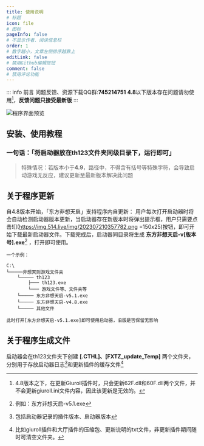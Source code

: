 ```yaml
---
title: 使用说明
# 标题
icon: file
# 图标
pageInfo: false
# 不显示作者、阅读信息栏
order: 1
# 数字越小，文章左侧排序越靠上
editLink: false
# 禁用Github编辑按钮
comment: false
# 禁用评论功能
---
```


::: info 前言
问题反馈、资源下载QQ群:**745214751**
**4.8**以下版本存在问题请勿使用[^first]，**反馈问题只接受最新版**
:::

![程序界面预览](https://img.514.live/img/202307210416843.png)

## 安装、使用教程
### **一句话：「将启动器放在th123文件夹同级目录下，运行即可」**

> 特殊情况：若版本小于**4.9**，路径中，不得含有括号等特殊字符，会导致启动游戏无反应，建议更新至最新版本解决此问题

## 关于程序更新
自4.8版本开始，「东方非想天启」支持程序内自更新：
用户每次打开启动器时将会自动检测启动器版本更新，当启动器存在新版本时将弹出提示框，用户只需要点击![](https://img.514.live/img/202307210357782.png =150x25)按钮，即可开始下载最新启动器文件。下载完成后，启动器同目录将生成 **东方非想天启-v[版本号].exe**[^second] ，打开即可使用。

```
一个示例：

C:\
└─────非想天则游戏文件夹
    └───── th123
        ├─── th123.exe
        └─── 游戏文件等、文件夹等
    └───── 东方非想天启-v5.1.exe
    └───── 东方非想天启-v4.8.exe
    └───── 其他文件

此时打开[东方非想天启-v5.1.exe]即可使用启动器，旧版是否保留无影响
```


## 关于程序生成文件
启动器会在th123文件夹下创建 **[.CTHL]、[FXTZ_update_Temp]** 两个文件夹，分别用于存放启动器日志[^third]和更新插件的缓存文件[^forth]



[^first]: 4.8版本之下，在更新Giuroll插件时，只会更新62F.dll和60F.dll两个文件，并不会更新giuroll.ini文件内容，因此该更新是无效的。
[^second]: 例如：东方非想天启-v5.1.exe
[^third]: 包括启动器记录的插件版本、启动器版本
[^forth]: 比如giuroll插件和大厅插件的压缩包、更新说明的txt文件，非更新插件期间随时可清空文件夹。